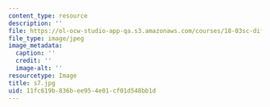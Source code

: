 ```yaml
---
content_type: resource
description: ''
file: https://ol-ocw-studio-app-qa.s3.amazonaws.com/courses/18-03sc-differential-equations-fall-2011/11fc619b836bee954e01cf01d548bb1d_s7.jpg
file_type: image/jpeg
image_metadata:
  caption: ''
  credit: ''
  image-alt: ''
resourcetype: Image
title: s7.jpg
uid: 11fc619b-836b-ee95-4e01-cf01d548bb1d
---
```

